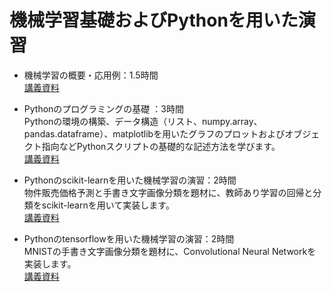 # 機械学習基礎およびPythonを用いた演習

- 機械学習の概要・応用例：1.5時間  
[講義資料](https://github.com/hhachiya/AI-cyberlinks/blob/master/%E6%A9%9F%E6%A2%B0%E5%AD%A6%E7%BF%92%E3%81%AE%E6%A6%82%E8%A6%81%E3%83%BB%E5%BF%9C%E7%94%A8%E4%BE%8B.pdf)

- Pythonのプログラミングの基礎 ：3時間  
Pythonの環境の構築、データ構造（リスト、numpy.array、pandas.dataframe）、matplotlibを用いたグラフのプロットおよびオブジェクト指向などPythonスクリプトの基礎的な記述方法を学びます。  
[講義資料](http://hirotaka-hachiya.hatenablog.com/entry/2019/05/26/212059)

- Pythonのscikit-learnを用いた機械学習の演習：2時間  
物件販売価格予測と手書き文字画像分類を題材に、教師あり学習の回帰と分類をscikit-learnを用いて実装します。  
[講義資料](http://hirotaka-hachiya.hatenablog.com/entry/2019/05/27/222803)

- Pythonのtensorflowを用いた機械学習の演習：2時間  
MNISTの手書き文字画像分類を題材に、Convolutional Neural Networkを実装します。  
[講義資料](http://hirotaka-hachiya.hatenablog.com/entry/XXXXX)
